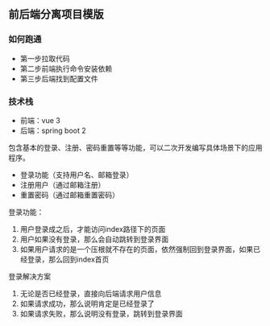 ## 前后端分离项目模版

### 如何跑通

- 第一步拉取代码
- 第二步前端执行命令安装依赖
- 第三步后端找到配置文件

### 技术栈
- 前端：vue 3
- 后端：spring boot 2

包含基本的登录、注册、密码重置等等功能，可以二次开发编写具体场景下的应用程序。

* 登录功能（支持用户名、邮箱登录）
* 注册用户（通过邮箱注册）
* 重置密码（通过邮箱重置密码）

登录功能：
1. 用户登录成之后，才能访问index路径下的页面
2. 用户如果没有登录，那么会自动跳转到登录界面
3. 如果用户请求的是一个压根就不存在的页面，依然强制回到登录界面，如果已经登录，那么回到index首页

登录解决方案
1. 无论是否已经登录，直接向后端请求用户信息
2. 如果请求成功，那么说明肯定是已经登录了
3. 如果请求失败，那么说明没有登录，跳转到登录界面
